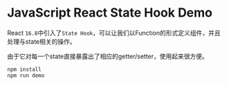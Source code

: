 JavaScript React State Hook Demo
=================================

React `16.8`中引入了`State Hook`，可以让我们以Function的形式定义组件，并且处理与state相关的操作。

由于它对每一个state直接暴露出了相应的getter/setter，使用起来很方便。


```
npm install
npm run demo
```
